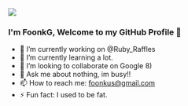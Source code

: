 <img src="https://i.ibb.co/HdXCsZ8/New-Project-2.png">

### I'm FoonkG, Welcome to my GitHub Profile 👋

- 🔭 I’m currently working on @Ruby_Raffles
- 🌱 I’m currently learning a lot.
- 👯 I’m looking to collaborate on Google 8)
- 💬 Ask me about nothing, im busy!!
- 📫 How to reach me: foonkus@gmail.com
- ⚡ Fun fact: I used to be fat.
